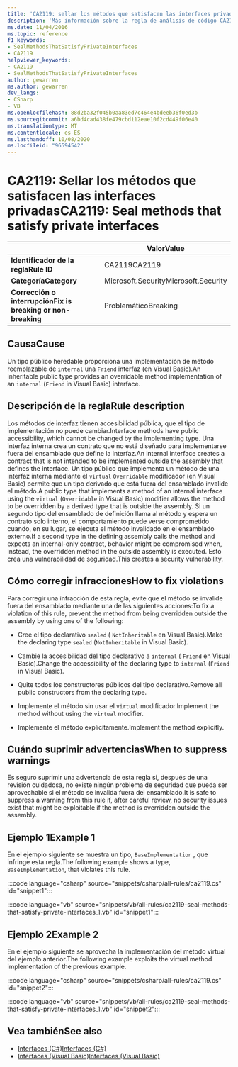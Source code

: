 ```yaml
---
title: 'CA2119: sellar los métodos que satisfacen las interfaces privadas (análisis de código)'
description: 'Más información sobre la regla de análisis de código CA2119: sellar los métodos que satisfacen las interfaces privadas'
ms.date: 11/04/2016
ms.topic: reference
f1_keywords:
- SealMethodsThatSatisfyPrivateInterfaces
- CA2119
helpviewer_keywords:
- CA2119
- SealMethodsThatSatisfyPrivateInterfaces
author: gewarren
ms.author: gewarren
dev_langs:
- CSharp
- VB
ms.openlocfilehash: 88d2ba32f045b0aa83ed7c464e4bdeeb36f0ed3b
ms.sourcegitcommit: a6bd4cad438fe479cbd112eae10f2cd449f06e40
ms.translationtype: MT
ms.contentlocale: es-ES
ms.lasthandoff: 10/08/2020
ms.locfileid: "96594542"
---
```

# <a name="ca2119-seal-methods-that-satisfy-private-interfaces"></a><span data-ttu-id="2b3af-103">CA2119: Sellar los métodos que satisfacen las interfaces privadas</span><span class="sxs-lookup"><span data-stu-id="2b3af-103">CA2119: Seal methods that satisfy private interfaces</span></span>

| | <span data-ttu-id="2b3af-104">Valor</span><span class="sxs-lookup"><span data-stu-id="2b3af-104">Value</span></span> |
|-|-|
| <span data-ttu-id="2b3af-105">**Identificador de la regla**</span><span class="sxs-lookup"><span data-stu-id="2b3af-105">**Rule ID**</span></span> |<span data-ttu-id="2b3af-106">CA2119</span><span class="sxs-lookup"><span data-stu-id="2b3af-106">CA2119</span></span>|
| <span data-ttu-id="2b3af-107">**Categoría**</span><span class="sxs-lookup"><span data-stu-id="2b3af-107">**Category**</span></span> |<span data-ttu-id="2b3af-108">Microsoft.Security</span><span class="sxs-lookup"><span data-stu-id="2b3af-108">Microsoft.Security</span></span>|
| <span data-ttu-id="2b3af-109">**Corrección o interrupción**</span><span class="sxs-lookup"><span data-stu-id="2b3af-109">**Fix is breaking or non-breaking**</span></span> |<span data-ttu-id="2b3af-110">Problemático</span><span class="sxs-lookup"><span data-stu-id="2b3af-110">Breaking</span></span>|

## <a name="cause"></a><span data-ttu-id="2b3af-111">Causa</span><span class="sxs-lookup"><span data-stu-id="2b3af-111">Cause</span></span>

<span data-ttu-id="2b3af-112">Un tipo público heredable proporciona una implementación de método reemplazable de `internal` una `Friend` interfaz (en Visual Basic).</span><span class="sxs-lookup"><span data-stu-id="2b3af-112">An inheritable public type provides an overridable method implementation of an `internal` (`Friend` in Visual Basic) interface.</span></span>

## <a name="rule-description"></a><span data-ttu-id="2b3af-113">Descripción de la regla</span><span class="sxs-lookup"><span data-stu-id="2b3af-113">Rule description</span></span>

<span data-ttu-id="2b3af-114">Los métodos de interfaz tienen accesibilidad pública, que el tipo de implementación no puede cambiar.</span><span class="sxs-lookup"><span data-stu-id="2b3af-114">Interface methods have public accessibility, which cannot be changed by the implementing type.</span></span> <span data-ttu-id="2b3af-115">Una interfaz interna crea un contrato que no está diseñado para implementarse fuera del ensamblado que define la interfaz.</span><span class="sxs-lookup"><span data-stu-id="2b3af-115">An internal interface creates a contract that is not intended to be implemented outside the assembly that defines the interface.</span></span> <span data-ttu-id="2b3af-116">Un tipo público que implementa un método de una interfaz interna mediante el `virtual` `Overridable` modificador (en Visual Basic) permite que un tipo derivado que está fuera del ensamblado invalide el método.</span><span class="sxs-lookup"><span data-stu-id="2b3af-116">A public type that implements a method of an internal interface using the `virtual` (`Overridable` in Visual Basic) modifier allows the method to be overridden by a derived type that is outside the assembly.</span></span> <span data-ttu-id="2b3af-117">Si un segundo tipo del ensamblado de definición llama al método y espera un contrato solo interno, el comportamiento puede verse comprometido cuando, en su lugar, se ejecuta el método invalidado en el ensamblado externo.</span><span class="sxs-lookup"><span data-stu-id="2b3af-117">If a second type in the defining assembly calls the method and expects an internal-only contract, behavior might be compromised when, instead, the overridden method in the outside assembly is executed.</span></span> <span data-ttu-id="2b3af-118">Esto crea una vulnerabilidad de seguridad.</span><span class="sxs-lookup"><span data-stu-id="2b3af-118">This creates a security vulnerability.</span></span>

## <a name="how-to-fix-violations"></a><span data-ttu-id="2b3af-119">Cómo corregir infracciones</span><span class="sxs-lookup"><span data-stu-id="2b3af-119">How to fix violations</span></span>

<span data-ttu-id="2b3af-120">Para corregir una infracción de esta regla, evite que el método se invalide fuera del ensamblado mediante una de las siguientes acciones:</span><span class="sxs-lookup"><span data-stu-id="2b3af-120">To fix a violation of this rule, prevent the method from being overridden outside the assembly by using one of the following:</span></span>

- <span data-ttu-id="2b3af-121">Cree el tipo declarativo `sealed` ( `NotInheritable` en Visual Basic).</span><span class="sxs-lookup"><span data-stu-id="2b3af-121">Make the declaring type `sealed` (`NotInheritable` in Visual Basic).</span></span>

- <span data-ttu-id="2b3af-122">Cambie la accesibilidad del tipo declarativo a `internal` ( `Friend` en Visual Basic).</span><span class="sxs-lookup"><span data-stu-id="2b3af-122">Change the accessibility of the declaring type to `internal` (`Friend` in Visual Basic).</span></span>

- <span data-ttu-id="2b3af-123">Quite todos los constructores públicos del tipo declarativo.</span><span class="sxs-lookup"><span data-stu-id="2b3af-123">Remove all public constructors from the declaring type.</span></span>

- <span data-ttu-id="2b3af-124">Implemente el método sin usar el `virtual` modificador.</span><span class="sxs-lookup"><span data-stu-id="2b3af-124">Implement the method without using the `virtual` modifier.</span></span>

- <span data-ttu-id="2b3af-125">Implemente el método explícitamente.</span><span class="sxs-lookup"><span data-stu-id="2b3af-125">Implement the method explicitly.</span></span>

## <a name="when-to-suppress-warnings"></a><span data-ttu-id="2b3af-126">Cuándo suprimir advertencias</span><span class="sxs-lookup"><span data-stu-id="2b3af-126">When to suppress warnings</span></span>

<span data-ttu-id="2b3af-127">Es seguro suprimir una advertencia de esta regla si, después de una revisión cuidadosa, no existe ningún problema de seguridad que pueda ser aprovechable si el método se invalida fuera del ensamblado.</span><span class="sxs-lookup"><span data-stu-id="2b3af-127">It is safe to suppress a warning from this rule if, after careful review, no security issues exist that might be exploitable if the method is overridden outside the assembly.</span></span>

## <a name="example-1"></a><span data-ttu-id="2b3af-128">Ejemplo 1</span><span class="sxs-lookup"><span data-stu-id="2b3af-128">Example 1</span></span>

<span data-ttu-id="2b3af-129">En el ejemplo siguiente se muestra un tipo, `BaseImplementation` , que infringe esta regla.</span><span class="sxs-lookup"><span data-stu-id="2b3af-129">The following example shows a type, `BaseImplementation`, that violates this rule.</span></span>

:::code language="csharp" source="snippets/csharp/all-rules/ca2119.cs" id="snippet1":::

:::code language="vb" source="snippets/vb/all-rules/ca2119-seal-methods-that-satisfy-private-interfaces_1.vb" id="snippet1":::

## <a name="example-2"></a><span data-ttu-id="2b3af-130">Ejemplo 2</span><span class="sxs-lookup"><span data-stu-id="2b3af-130">Example 2</span></span>

<span data-ttu-id="2b3af-131">En el ejemplo siguiente se aprovecha la implementación del método virtual del ejemplo anterior.</span><span class="sxs-lookup"><span data-stu-id="2b3af-131">The following example exploits the virtual method implementation of the previous example.</span></span>

:::code language="csharp" source="snippets/csharp/all-rules/ca2119.cs" id="snippet2":::

:::code language="vb" source="snippets/vb/all-rules/ca2119-seal-methods-that-satisfy-private-interfaces_1.vb" id="snippet2":::

## <a name="see-also"></a><span data-ttu-id="2b3af-132">Vea también</span><span class="sxs-lookup"><span data-stu-id="2b3af-132">See also</span></span>

- [<span data-ttu-id="2b3af-133">Interfaces (C#)</span><span class="sxs-lookup"><span data-stu-id="2b3af-133">Interfaces (C#)</span></span>](../../../csharp/programming-guide/interfaces/index.md)
- [<span data-ttu-id="2b3af-134">Interfaces (Visual Basic)</span><span class="sxs-lookup"><span data-stu-id="2b3af-134">Interfaces (Visual Basic)</span></span>](../../../visual-basic/programming-guide/language-features/interfaces/index.md)
